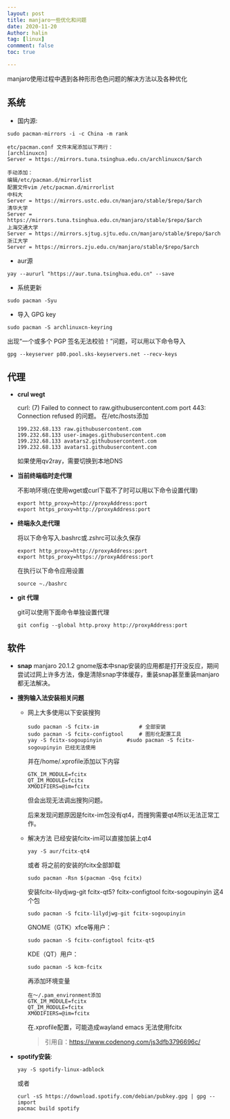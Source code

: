 ```yaml
---
layout: post
title: manjaro一些优化和问题
date: 2020-11-20
Author: halin
tag: [linux]
conmment: false
toc: true

---
```


manjaro使用过程中遇到各种形形色色问题的解决方法以及各种优化
<!-- more -->
## 系统
- 国内源:
``` shell
sudo pacman-mirrors -i -c China -m rank
```
```
etc/pacman.conf 文件末尾添加以下两行：
[archlinuxcn]
Server = https://mirrors.tuna.tsinghua.edu.cn/archlinuxcn/$arch
```
```
手动添加：
编辑/etc/pacman.d/mirrorlist
配置文件vim /etc/pacman.d/mirrorlist
中科大
Server = https://mirrors.ustc.edu.cn/manjaro/stable/$repo/$arch
清华大学
Server = https://mirrors.tuna.tsinghua.edu.cn/manjaro/stable/$repo/$arch
上海交通大学
Server = https://mirrors.sjtug.sjtu.edu.cn/manjaro/stable/$repo/$arch
浙江大学
Server = https://mirrors.zju.edu.cn/manjaro/stable/$repo/$arch
```

 - aur源

  ```shell
  yay --aururl "https://aur.tuna.tsinghua.edu.cn" --save
  ```

- 系统更新
```
sudo pacman -Syu
```
- 导入 GPG key
```
sudo pacman -S archlinuxcn-keyring
```

出现“一个或多个 PGP 签名无法校验！”问题，可以用以下命令导入

``` shell
gpg --keyserver p80.pool.sks-keyservers.net --recv-keys
```

## 代理

- **crul wegt**

  curl: (7) Failed to connect to raw.githubusercontent.com port 443: Connection refused 的问题。
  在/etc/hosts添加
  ```shell
  199.232.68.133 raw.githubusercontent.com
  199.232.68.133 user-images.githubusercontent.com
  199.232.68.133 avatars2.githubusercontent.com
  199.232.68.133 avatars1.githubusercontent.com
  ```
  如果使用qv2ray，需要切换到本地DNS

- **当前终端临时走代理**

  不影响环境(在使用wget或curl下载不了时可以用以下命令设置代理)
  ```shell
  export http_proxy=http://proxyAddress:port
  export https_proxy=http://proxyAddress:port
  ```
- **终端永久走代理**

  将以下命令写入.bashrc或.zshrc可以永久保存
  ```shell
  export http_proxy=http://proxyAddress:port
  export https_proxy=https://proxyAddress:port
  ```
  在执行以下命令应用设置
  ```shell
  source ~./bashrc
  ```
- **git 代理**
  
  git可以使用下面命令单独设置代理
  ```shell
  git config --global http.proxy http://proxyAddress:port
  ```


## 软件
- **snap**
manjaro 20.1.2 gnome版本中snap安装的应用都是打开没反应，期间尝试过网上许多方法，像是清除snap字体缓存，重装snap甚至重装manjaro都无法解决。

- **搜狗输入法安装相关问题**

  - 网上大多使用以下安装搜狗
    ```shell
    sudo pacman -S fcitx-im             # 全部安装
    sudo pacman -S fcitx-configtool     # 图形化配置工具
    yay -S fcitx-sogoupinyin    	#sudo pacman -S fcitx-sogoupinyin 已经无法使用
    ```
    并在/home/.xprofile添加以下内容
    ```shell
    GTK_IM_MODULE=fcitx
    QT_IM_MODULE=fcitx
    XMODIFIERS=@im=fcitx
    ```
    但会出现无法调出搜狗问题。

    后来发现问题原因是fcitx-im包没有qt4，而搜狗需要qt4所以无法正常工作。

  - 解决方法
    已经安装fcitx-im可以直接加装上qt4 
    ```shell
    yay -S aur/fcitx-qt4
    ```
    或者
    将之前的安装的fcitx全部卸载
    ```shell
    sudo pacman -Rsn $(pacman -Qsq fcitx)
    ```
    安装fcitx-lilydjwg-git fcitx-qt5? fcitx-configtool fcitx-sogoupinyin 这4个包

    ``` shell
    sudo pacman -S fcitx-lilydjwg-git fcitx-sogoupinyin
    ```

    GNOME（GTK）xfce等用户：

    ```shell
    sudo pacman -S fcitx-configtool fcitx-qt5 
    ```
    
    KDE（QT）用户：
    
    ```shell
    sudo pacman -S kcm-fcitx
    ```

    再添加环境变量
    
    ```shell
    在～/.pam_environment添加
    GTK_IM_MODULE=fcitx
    QT_IM_MODULE=fcitx
    XMODIFIERS=@im=fcitx
    ```
    在.xprofile配置，可能造成wayland emacs 无法使用fcitx
    
    > 引用自：https://www.codenong.com/js3dfb3796696c/

- **spotify安装**:
    ```shell
    yay -S spotify-linux-adblock
    ```
    或者
    ```shell
    curl -sS https://download.spotify.com/debian/pubkey.gpg | gpg --import
    pacmac build spotify
    ```

